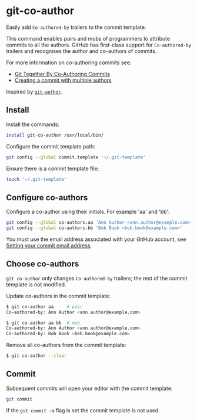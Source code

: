 # git-co-author

Easily add `Co-authored-by` trailers to the commit template.

This command enables pairs and mobs of programmers to attribute commits to all the authors. GitHub has first-class support for `Co-authored-by` trailers and recognises the author and co-authors of commits.

For more information on co-authoring commits see:
- [Git Together By Co-Authoring Commits](https://github.community/t5/Support-Protips/Git-Together-By-Co-Authoring-Commits/ba-p/27480)
- [Creating a commit with multiple authors](https://help.github.com/en/github/committing-changes-to-your-project/creating-a-commit-with-multiple-authors)

Inspired by [`git-author`](https://github.com/pivotal/git-author).

## Install

Install the commands:

```bash
install git-co-author /usr/local/bin/
```

Configure the commit template path:

```bash
git config --global commit.template '~/.git-template'
```

Ensure there is a commit template file:

```bash
touch '~/.git-template'
```

## Configure co-authors

Configure a co-author using their initials. For example 'aa' and 'bb':

```bash
git config --global co-authors.aa 'Ann Author <ann.author@example.com>'
git config --global co-authors.bb 'Bob Book <bob.book@example.com>'
```

You must use the email address associated with your GitHub account, see [Setting your commit email address](https://help.github.com/en/github/setting-up-and-managing-your-github-user-account/setting-your-commit-email-address#setting-your-commit-email-address-on-github).

## Choose co-authors

`git co-author` only changes `Co-authored-by` trailers; the rest of the commit template is not modified.

Update co-authors in the commit template:

```bash
$ git co-author aa     # pair
Co-authored-by: Ann Author <ann.author@example.com>

$ git co-author aa bb  # mob
Co-authored-by: Ann Author <ann.author@example.com>
Co-authored-by: Bob Book <bob.book@example.com>
```

Remove all co-authors from the commit template:

```bash
$ git co-author --clear
```

## Commit

Subsequent commits will open your editor with the commit template:

```bash
git commit
```

If the `git commit -m` flag is set the commit template is not used.
